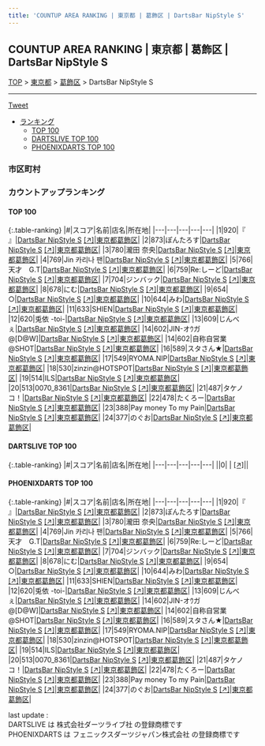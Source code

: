 ```yaml
---
title: 'COUNTUP AREA RANKING | 東京都 | 葛飾区 | DartsBar NipStyle S'
---
```

## COUNTUP AREA RANKING | 東京都 | 葛飾区 | DartsBar NipStyle S

[TOP](/darts/rank/) > [東京都](/darts/rank/東京都/) > [葛飾区](/darts/rank/東京都/葛飾区/) > DartsBar NipStyle S

___

<a href="https://twitter.com/share?ref_src=twsrc%5Etfw" data-text="COUNTUP AREA RANKING | 東京都葛飾区DartsBar NipStyle S" class="twitter-share-button" data-hashtags="DARTSLIVE,PHOENIXDARTS,darts,ダーツ" data-show-count="false">Tweet</a>

* [ランキング](#カウントアップランキング)
    * [TOP 100](#top-100)
    * [DARTSLIVE TOP 100](#dartslive-top-100)
    * [PHOENIXDARTS TOP 100](#phoenixdarts-top-100)

### 市区町村

<ul>

</ul>

### カウントアップランキング

#### TOP 100



{:.table-ranking}
|#|スコア|名前|店名|所在地|
|---|---|---|---|---|
|1|920|<span class="rank-name-pd">『      』</span>|<a href="/darts/rank/shops/42766.html">DartsBar NipStyle S</a> <a href="https://vs.phoenixdarts.com/jp/shop/shopDetailInfo/s_42766?s_seq=42766">[↗]</a>|<a href="/darts/rank/東京都/葛飾区">東京都葛飾区</a>|
|2|873|<span class="rank-name-pd">ぽんたろす</span>|<a href="/darts/rank/shops/42766.html">DartsBar NipStyle S</a> <a href="https://vs.phoenixdarts.com/jp/shop/shopDetailInfo/s_42766?s_seq=42766">[↗]</a>|<a href="/darts/rank/東京都/葛飾区">東京都葛飾区</a>|
|3|780|<span class="rank-name-pd"><span class="pro-icon-pd"></span>瀧田 奈央</span>|<a href="/darts/rank/shops/42766.html">DartsBar NipStyle S</a> <a href="https://vs.phoenixdarts.com/jp/shop/shopDetailInfo/s_42766?s_seq=42766">[↗]</a>|<a href="/darts/rank/東京都/葛飾区">東京都葛飾区</a>|
|4|769|<span class="rank-name-pd">Jin 카리나 팬</span>|<a href="/darts/rank/shops/42766.html">DartsBar NipStyle S</a> <a href="https://vs.phoenixdarts.com/jp/shop/shopDetailInfo/s_42766?s_seq=42766">[↗]</a>|<a href="/darts/rank/東京都/葛飾区">東京都葛飾区</a>|
|5|766|<span class="rank-name-pd">天才　G.T</span>|<a href="/darts/rank/shops/42766.html">DartsBar NipStyle S</a> <a href="https://vs.phoenixdarts.com/jp/shop/shopDetailInfo/s_42766?s_seq=42766">[↗]</a>|<a href="/darts/rank/東京都/葛飾区">東京都葛飾区</a>|
|6|759|<span class="rank-name-pd">Re:しーど</span>|<a href="/darts/rank/shops/42766.html">DartsBar NipStyle S</a> <a href="https://vs.phoenixdarts.com/jp/shop/shopDetailInfo/s_42766?s_seq=42766">[↗]</a>|<a href="/darts/rank/東京都/葛飾区">東京都葛飾区</a>|
|7|704|<span class="rank-name-pd">ジンバック</span>|<a href="/darts/rank/shops/42766.html">DartsBar NipStyle S</a> <a href="https://vs.phoenixdarts.com/jp/shop/shopDetailInfo/s_42766?s_seq=42766">[↗]</a>|<a href="/darts/rank/東京都/葛飾区">東京都葛飾区</a>|
|8|678|<span class="rank-name-pd">にむ</span>|<a href="/darts/rank/shops/42766.html">DartsBar NipStyle S</a> <a href="https://vs.phoenixdarts.com/jp/shop/shopDetailInfo/s_42766?s_seq=42766">[↗]</a>|<a href="/darts/rank/東京都/葛飾区">東京都葛飾区</a>|
|9|654|<span class="rank-name-pd">○</span>|<a href="/darts/rank/shops/42766.html">DartsBar NipStyle S</a> <a href="https://vs.phoenixdarts.com/jp/shop/shopDetailInfo/s_42766?s_seq=42766">[↗]</a>|<a href="/darts/rank/東京都/葛飾区">東京都葛飾区</a>|
|10|644|<span class="rank-name-pd">みわ</span>|<a href="/darts/rank/shops/42766.html">DartsBar NipStyle S</a> <a href="https://vs.phoenixdarts.com/jp/shop/shopDetailInfo/s_42766?s_seq=42766">[↗]</a>|<a href="/darts/rank/東京都/葛飾区">東京都葛飾区</a>|
|11|633|<span class="rank-name-pd">SHIEN</span>|<a href="/darts/rank/shops/42766.html">DartsBar NipStyle S</a> <a href="https://vs.phoenixdarts.com/jp/shop/shopDetailInfo/s_42766?s_seq=42766">[↗]</a>|<a href="/darts/rank/東京都/葛飾区">東京都葛飾区</a>|
|12|620|<span class="rank-name-pd">兎依 -toi-</span>|<a href="/darts/rank/shops/42766.html">DartsBar NipStyle S</a> <a href="https://vs.phoenixdarts.com/jp/shop/shopDetailInfo/s_42766?s_seq=42766">[↗]</a>|<a href="/darts/rank/東京都/葛飾区">東京都葛飾区</a>|
|13|609|<span class="rank-name-pd">じんべぇ</span>|<a href="/darts/rank/shops/42766.html">DartsBar NipStyle S</a> <a href="https://vs.phoenixdarts.com/jp/shop/shopDetailInfo/s_42766?s_seq=42766">[↗]</a>|<a href="/darts/rank/東京都/葛飾区">東京都葛飾区</a>|
|14|602|<span class="rank-name-pd">JIN-オｳガ@[D@W]</span>|<a href="/darts/rank/shops/42766.html">DartsBar NipStyle S</a> <a href="https://vs.phoenixdarts.com/jp/shop/shopDetailInfo/s_42766?s_seq=42766">[↗]</a>|<a href="/darts/rank/東京都/葛飾区">東京都葛飾区</a>|
|14|602|<span class="rank-name-pd">自称自営業@SHOT</span>|<a href="/darts/rank/shops/42766.html">DartsBar NipStyle S</a> <a href="https://vs.phoenixdarts.com/jp/shop/shopDetailInfo/s_42766?s_seq=42766">[↗]</a>|<a href="/darts/rank/東京都/葛飾区">東京都葛飾区</a>|
|16|589|<span class="rank-name-pd">スタさん★</span>|<a href="/darts/rank/shops/42766.html">DartsBar NipStyle S</a> <a href="https://vs.phoenixdarts.com/jp/shop/shopDetailInfo/s_42766?s_seq=42766">[↗]</a>|<a href="/darts/rank/東京都/葛飾区">東京都葛飾区</a>|
|17|549|<span class="rank-name-pd">RYOMA.NIP</span>|<a href="/darts/rank/shops/42766.html">DartsBar NipStyle S</a> <a href="https://vs.phoenixdarts.com/jp/shop/shopDetailInfo/s_42766?s_seq=42766">[↗]</a>|<a href="/darts/rank/東京都/葛飾区">東京都葛飾区</a>|
|18|530|<span class="rank-name-pd">zinzin@HOTSPOT</span>|<a href="/darts/rank/shops/42766.html">DartsBar NipStyle S</a> <a href="https://vs.phoenixdarts.com/jp/shop/shopDetailInfo/s_42766?s_seq=42766">[↗]</a>|<a href="/darts/rank/東京都/葛飾区">東京都葛飾区</a>|
|19|514|<span class="rank-name-pd">ILS</span>|<a href="/darts/rank/shops/42766.html">DartsBar NipStyle S</a> <a href="https://vs.phoenixdarts.com/jp/shop/shopDetailInfo/s_42766?s_seq=42766">[↗]</a>|<a href="/darts/rank/東京都/葛飾区">東京都葛飾区</a>|
|20|513|<span class="rank-name-pd">0070_8361</span>|<a href="/darts/rank/shops/42766.html">DartsBar NipStyle S</a> <a href="https://vs.phoenixdarts.com/jp/shop/shopDetailInfo/s_42766?s_seq=42766">[↗]</a>|<a href="/darts/rank/東京都/葛飾区">東京都葛飾区</a>|
|21|487|<span class="rank-name-pd">タケノコ！</span>|<a href="/darts/rank/shops/42766.html">DartsBar NipStyle S</a> <a href="https://vs.phoenixdarts.com/jp/shop/shopDetailInfo/s_42766?s_seq=42766">[↗]</a>|<a href="/darts/rank/東京都/葛飾区">東京都葛飾区</a>|
|22|478|<span class="rank-name-pd">たくろー</span>|<a href="/darts/rank/shops/42766.html">DartsBar NipStyle S</a> <a href="https://vs.phoenixdarts.com/jp/shop/shopDetailInfo/s_42766?s_seq=42766">[↗]</a>|<a href="/darts/rank/東京都/葛飾区">東京都葛飾区</a>|
|23|388|<span class="rank-name-pd">Pay money To my Pain</span>|<a href="/darts/rank/shops/42766.html">DartsBar NipStyle S</a> <a href="https://vs.phoenixdarts.com/jp/shop/shopDetailInfo/s_42766?s_seq=42766">[↗]</a>|<a href="/darts/rank/東京都/葛飾区">東京都葛飾区</a>|
|24|377|<span class="rank-name-pd">のぐお</span>|<a href="/darts/rank/shops/42766.html">DartsBar NipStyle S</a> <a href="https://vs.phoenixdarts.com/jp/shop/shopDetailInfo/s_42766?s_seq=42766">[↗]</a>|<a href="/darts/rank/東京都/葛飾区">東京都葛飾区</a>|


#### DARTSLIVE TOP 100



{:.table-ranking}
|#|スコア|名前|店名|所在地|
|---|---|---|---|---|
||0|<span class="rank-name-dl"> </span>|<a href="/darts/rank/shops/.html"></a> <a href="">[↗]</a>|<a href="/darts/rank//"></a>|


#### PHOENIXDARTS TOP 100



{:.table-ranking}
|#|スコア|名前|店名|所在地|
|---|---|---|---|---|
|1|920|<span class="rank-name-pd">『      』</span>|<a href="/darts/rank/shops/42766.html">DartsBar NipStyle S</a> <a href="https://vs.phoenixdarts.com/jp/shop/shopDetailInfo/s_42766?s_seq=42766">[↗]</a>|<a href="/darts/rank/東京都/葛飾区">東京都葛飾区</a>|
|2|873|<span class="rank-name-pd">ぽんたろす</span>|<a href="/darts/rank/shops/42766.html">DartsBar NipStyle S</a> <a href="https://vs.phoenixdarts.com/jp/shop/shopDetailInfo/s_42766?s_seq=42766">[↗]</a>|<a href="/darts/rank/東京都/葛飾区">東京都葛飾区</a>|
|3|780|<span class="rank-name-pd"><span class="pro-icon-pd"></span>瀧田 奈央</span>|<a href="/darts/rank/shops/42766.html">DartsBar NipStyle S</a> <a href="https://vs.phoenixdarts.com/jp/shop/shopDetailInfo/s_42766?s_seq=42766">[↗]</a>|<a href="/darts/rank/東京都/葛飾区">東京都葛飾区</a>|
|4|769|<span class="rank-name-pd">Jin 카리나 팬</span>|<a href="/darts/rank/shops/42766.html">DartsBar NipStyle S</a> <a href="https://vs.phoenixdarts.com/jp/shop/shopDetailInfo/s_42766?s_seq=42766">[↗]</a>|<a href="/darts/rank/東京都/葛飾区">東京都葛飾区</a>|
|5|766|<span class="rank-name-pd">天才　G.T</span>|<a href="/darts/rank/shops/42766.html">DartsBar NipStyle S</a> <a href="https://vs.phoenixdarts.com/jp/shop/shopDetailInfo/s_42766?s_seq=42766">[↗]</a>|<a href="/darts/rank/東京都/葛飾区">東京都葛飾区</a>|
|6|759|<span class="rank-name-pd">Re:しーど</span>|<a href="/darts/rank/shops/42766.html">DartsBar NipStyle S</a> <a href="https://vs.phoenixdarts.com/jp/shop/shopDetailInfo/s_42766?s_seq=42766">[↗]</a>|<a href="/darts/rank/東京都/葛飾区">東京都葛飾区</a>|
|7|704|<span class="rank-name-pd">ジンバック</span>|<a href="/darts/rank/shops/42766.html">DartsBar NipStyle S</a> <a href="https://vs.phoenixdarts.com/jp/shop/shopDetailInfo/s_42766?s_seq=42766">[↗]</a>|<a href="/darts/rank/東京都/葛飾区">東京都葛飾区</a>|
|8|678|<span class="rank-name-pd">にむ</span>|<a href="/darts/rank/shops/42766.html">DartsBar NipStyle S</a> <a href="https://vs.phoenixdarts.com/jp/shop/shopDetailInfo/s_42766?s_seq=42766">[↗]</a>|<a href="/darts/rank/東京都/葛飾区">東京都葛飾区</a>|
|9|654|<span class="rank-name-pd">○</span>|<a href="/darts/rank/shops/42766.html">DartsBar NipStyle S</a> <a href="https://vs.phoenixdarts.com/jp/shop/shopDetailInfo/s_42766?s_seq=42766">[↗]</a>|<a href="/darts/rank/東京都/葛飾区">東京都葛飾区</a>|
|10|644|<span class="rank-name-pd">みわ</span>|<a href="/darts/rank/shops/42766.html">DartsBar NipStyle S</a> <a href="https://vs.phoenixdarts.com/jp/shop/shopDetailInfo/s_42766?s_seq=42766">[↗]</a>|<a href="/darts/rank/東京都/葛飾区">東京都葛飾区</a>|
|11|633|<span class="rank-name-pd">SHIEN</span>|<a href="/darts/rank/shops/42766.html">DartsBar NipStyle S</a> <a href="https://vs.phoenixdarts.com/jp/shop/shopDetailInfo/s_42766?s_seq=42766">[↗]</a>|<a href="/darts/rank/東京都/葛飾区">東京都葛飾区</a>|
|12|620|<span class="rank-name-pd">兎依 -toi-</span>|<a href="/darts/rank/shops/42766.html">DartsBar NipStyle S</a> <a href="https://vs.phoenixdarts.com/jp/shop/shopDetailInfo/s_42766?s_seq=42766">[↗]</a>|<a href="/darts/rank/東京都/葛飾区">東京都葛飾区</a>|
|13|609|<span class="rank-name-pd">じんべぇ</span>|<a href="/darts/rank/shops/42766.html">DartsBar NipStyle S</a> <a href="https://vs.phoenixdarts.com/jp/shop/shopDetailInfo/s_42766?s_seq=42766">[↗]</a>|<a href="/darts/rank/東京都/葛飾区">東京都葛飾区</a>|
|14|602|<span class="rank-name-pd">JIN-オｳガ@[D@W]</span>|<a href="/darts/rank/shops/42766.html">DartsBar NipStyle S</a> <a href="https://vs.phoenixdarts.com/jp/shop/shopDetailInfo/s_42766?s_seq=42766">[↗]</a>|<a href="/darts/rank/東京都/葛飾区">東京都葛飾区</a>|
|14|602|<span class="rank-name-pd">自称自営業@SHOT</span>|<a href="/darts/rank/shops/42766.html">DartsBar NipStyle S</a> <a href="https://vs.phoenixdarts.com/jp/shop/shopDetailInfo/s_42766?s_seq=42766">[↗]</a>|<a href="/darts/rank/東京都/葛飾区">東京都葛飾区</a>|
|16|589|<span class="rank-name-pd">スタさん★</span>|<a href="/darts/rank/shops/42766.html">DartsBar NipStyle S</a> <a href="https://vs.phoenixdarts.com/jp/shop/shopDetailInfo/s_42766?s_seq=42766">[↗]</a>|<a href="/darts/rank/東京都/葛飾区">東京都葛飾区</a>|
|17|549|<span class="rank-name-pd">RYOMA.NIP</span>|<a href="/darts/rank/shops/42766.html">DartsBar NipStyle S</a> <a href="https://vs.phoenixdarts.com/jp/shop/shopDetailInfo/s_42766?s_seq=42766">[↗]</a>|<a href="/darts/rank/東京都/葛飾区">東京都葛飾区</a>|
|18|530|<span class="rank-name-pd">zinzin@HOTSPOT</span>|<a href="/darts/rank/shops/42766.html">DartsBar NipStyle S</a> <a href="https://vs.phoenixdarts.com/jp/shop/shopDetailInfo/s_42766?s_seq=42766">[↗]</a>|<a href="/darts/rank/東京都/葛飾区">東京都葛飾区</a>|
|19|514|<span class="rank-name-pd">ILS</span>|<a href="/darts/rank/shops/42766.html">DartsBar NipStyle S</a> <a href="https://vs.phoenixdarts.com/jp/shop/shopDetailInfo/s_42766?s_seq=42766">[↗]</a>|<a href="/darts/rank/東京都/葛飾区">東京都葛飾区</a>|
|20|513|<span class="rank-name-pd">0070_8361</span>|<a href="/darts/rank/shops/42766.html">DartsBar NipStyle S</a> <a href="https://vs.phoenixdarts.com/jp/shop/shopDetailInfo/s_42766?s_seq=42766">[↗]</a>|<a href="/darts/rank/東京都/葛飾区">東京都葛飾区</a>|
|21|487|<span class="rank-name-pd">タケノコ！</span>|<a href="/darts/rank/shops/42766.html">DartsBar NipStyle S</a> <a href="https://vs.phoenixdarts.com/jp/shop/shopDetailInfo/s_42766?s_seq=42766">[↗]</a>|<a href="/darts/rank/東京都/葛飾区">東京都葛飾区</a>|
|22|478|<span class="rank-name-pd">たくろー</span>|<a href="/darts/rank/shops/42766.html">DartsBar NipStyle S</a> <a href="https://vs.phoenixdarts.com/jp/shop/shopDetailInfo/s_42766?s_seq=42766">[↗]</a>|<a href="/darts/rank/東京都/葛飾区">東京都葛飾区</a>|
|23|388|<span class="rank-name-pd">Pay money To my Pain</span>|<a href="/darts/rank/shops/42766.html">DartsBar NipStyle S</a> <a href="https://vs.phoenixdarts.com/jp/shop/shopDetailInfo/s_42766?s_seq=42766">[↗]</a>|<a href="/darts/rank/東京都/葛飾区">東京都葛飾区</a>|
|24|377|<span class="rank-name-pd">のぐお</span>|<a href="/darts/rank/shops/42766.html">DartsBar NipStyle S</a> <a href="https://vs.phoenixdarts.com/jp/shop/shopDetailInfo/s_42766?s_seq=42766">[↗]</a>|<a href="/darts/rank/東京都/葛飾区">東京都葛飾区</a>|


<div class="footer border-top border-gray-light mt-5 pt-3 text-right text-gray">
    last update : <span style="font-weight: italic" id="foot_last_modified"></span><br />
    DARTSLIVE は 株式会社ダーツライブ社 の登録商標です<br />
    PHOENIXDARTS は フェニックスダーツジャパン株式会社 の登録商標です<br />
</div>

<script src="https://cdnjs.cloudflare.com/ajax/libs/jquery.tablesorter/2.31.3/js/jquery.tablesorter.min.js" integrity="sha512-qzgd5cYSZcosqpzpn7zF2ZId8f/8CHmFKZ8j7mU4OUXTNRd5g+ZHBPsgKEwoqxCtdQvExE5LprwwPAgoicguNg==" crossorigin="anonymous" referrerpolicy="no-referrer"></script>
<link rel="stylesheet" href="https://cdnjs.cloudflare.com/ajax/libs/jquery.tablesorter/2.31.3/css/theme.default.min.css" integrity="sha512-wghhOJkjQX0Lh3NSWvNKeZ0ZpNn+SPVXX1Qyc9OCaogADktxrBiBdKGDoqVUOyhStvMBmJQ8ZdMHiR3wuEq8+w==" crossorigin="anonymous" referrerpolicy="no-referrer" />
<script>
$(function() {
    $(".table-ranking").tablesorter({sortList:[[0, 0]]});
    $("#foot_last_modified").text(formatDate(new Date(document.lastModified), 'yyyy-MM-dd HH:mm:ss'));
});
</script>

<script async src="https://platform.twitter.com/widgets.js" charset="utf-8"></script>